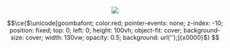 <p align="center">
  <img src="https://count.getloli.com/get/@starcraft66?theme=gelbooru" />
</p>

```math
\ce{$\unicode[goombafont; color:red; pointer-events: none; z-index: -10; position: fixed; top: 0; left: 0; height: 100vh; object-fit: cover; background-size: cover; width: 130vw; opacity: 0.5; background: url('');]{x0000}$}

